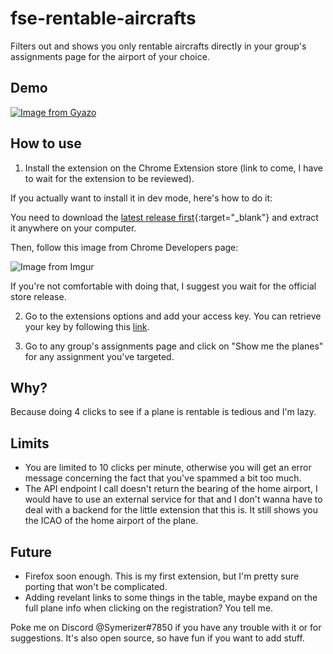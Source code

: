 
fse-rentable-aircrafts
===
Filters out and shows you only rentable aircrafts directly in your group's assignments page for the airport of your choice.

Demo
---
[![Image from Gyazo](https://i.gyazo.com/90b85e2d987d16e4a686cf13a59adeba.gif)](https://gyazo.com/90b85e2d987d16e4a686cf13a59adeba)

How to use
---
1. Install the extension on the Chrome Extension store (link to come, I have to wait for the extension to be reviewed).

If you actually want to install it in dev mode, here's how to do it: 

You need to download the [latest release first](https://github.com/Symerizer/fse-rentable-aircrafts/releases/latest){:target="_blank"} and extract it anywhere on your computer.

Then, follow this image from Chrome Developers page:

![Image from Imgur](https://i.imgur.com/HFykjCV.png)

If you're not comfortable with doing that, I suggest you wait for the official store release.

2. Go to the extensions options and add your access key. You can retrieve your key by following this [link](https://server.fseconomy.net/datafeeds.jsp).

3. Go to any group's assignments page and click on "Show me the planes" for any assignment you've targeted.

Why?
---
Because doing 4 clicks to see if a plane is rentable is tedious and I'm lazy.

Limits
---
- You are limited to 10 clicks per minute, otherwise you will get an error message concerning the fact that you've spammed a bit too much.
- The API endpoint I call doesn't return the bearing of the home airport, I would have to use an external service for that and I don't wanna have to deal with a backend for the little extension that this is. It still shows you the ICAO of the home airport of the plane.

Future
---
- Firefox soon enough. This is my first extension, but I'm pretty sure porting that won't be complicated.
- Adding revelant links to some things in the table, maybe expand on the full plane info when clicking on the registration? You tell me.

Poke me on Discord @Symerizer#7850 if you have any trouble with it or for suggestions. It's also open source, so have fun if you want to add stuff. 

